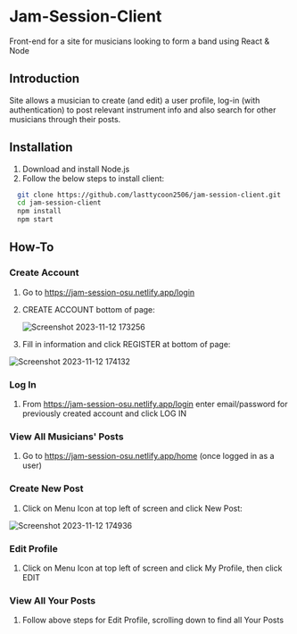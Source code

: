 # Jam-Session-Client
Front-end for a site for musicians looking to form a band using React & Node

## Introduction
Site allows a musician to create (and edit) a user profile, log-in (with authentication) to post relevant instrument info and also search for other musicians through their posts. 

## Installation 
1) Download and install Node.js
2) Follow the below steps to install client:
```bash
  git clone https://github.com/lasttycoon2506/jam-session-client.git
  cd jam-session-client
  npm install
  npm start
```
## How-To
### Create Account
1) Go to https://jam-session-osu.netlify.app/login
2) CREATE ACCOUNT bottom of page:
   
   ![Screenshot 2023-11-12 173256](https://github.com/lasttycoon2506/jam-session-client/assets/114425878/86ef9a74-ed7a-49da-b696-fcaac7f3efa8)

3) Fill in information and click REGISTER at bottom of page:

  
![Screenshot 2023-11-12 174132](https://github.com/lasttycoon2506/jam-session-client/assets/114425878/da968bcd-2ad1-4a6c-b149-a77d19f1504d)

### Log In
1) From https://jam-session-osu.netlify.app/login enter email/password for previously created account and click LOG IN

### View All Musicians' Posts
1) Go to https://jam-session-osu.netlify.app/home (once logged in as a user)

### Create New Post
1) Click on Menu Icon at top left of screen and click New Post:
   
![Screenshot 2023-11-12 174936](https://github.com/lasttycoon2506/jam-session-client/assets/114425878/9571e865-4d31-4fc1-936b-e55828c31ae9)

### Edit Profile
1) Click on Menu Icon at top left of screen and click My Profile, then click EDIT

### View All Your Posts
1) Follow above steps for Edit Profile, scrolling down to find all Your Posts
